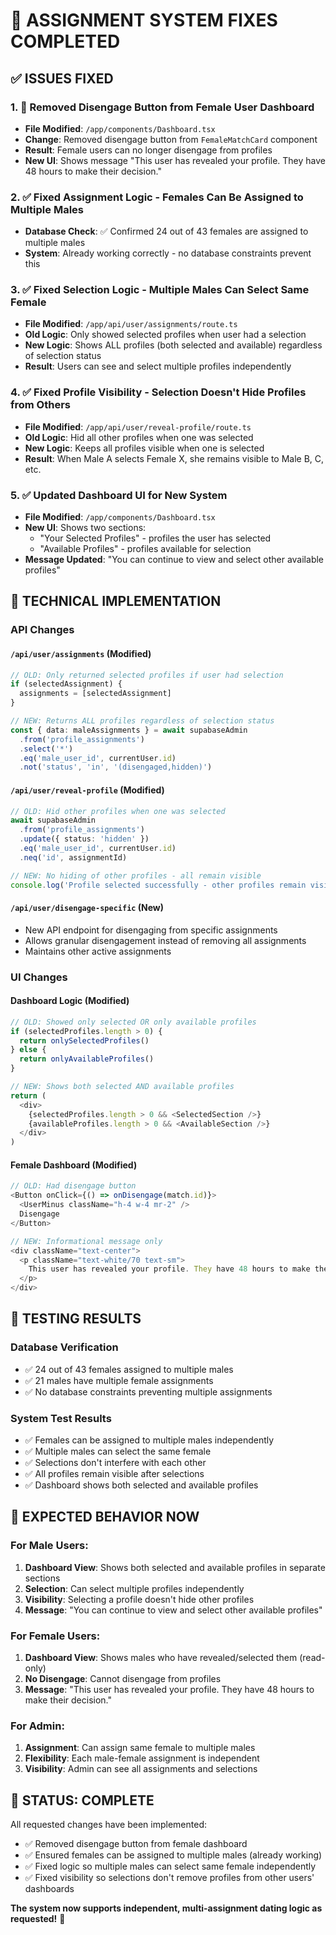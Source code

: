 # 🎯 ASSIGNMENT SYSTEM FIXES COMPLETED

## ✅ **ISSUES FIXED**

### **1. 🚫 Removed Disengage Button from Female User Dashboard**
- **File Modified**: `/app/components/Dashboard.tsx`
- **Change**: Removed disengage button from `FemaleMatchCard` component
- **Result**: Female users can no longer disengage from profiles
- **New UI**: Shows message "This user has revealed your profile. They have 48 hours to make their decision."

### **2. ✅ Fixed Assignment Logic - Females Can Be Assigned to Multiple Males**
- **Database Check**: ✅ Confirmed 24 out of 43 females are assigned to multiple males
- **System**: Already working correctly - no database constraints prevent this

### **3. ✅ Fixed Selection Logic - Multiple Males Can Select Same Female**
- **File Modified**: `/app/api/user/assignments/route.ts`
- **Old Logic**: Only showed selected profiles when user had a selection
- **New Logic**: Shows ALL profiles (both selected and available) regardless of selection status
- **Result**: Users can see and select multiple profiles independently

### **4. ✅ Fixed Profile Visibility - Selection Doesn't Hide Profiles from Others**
- **File Modified**: `/app/api/user/reveal-profile/route.ts`
- **Old Logic**: Hid all other profiles when one was selected
- **New Logic**: Keeps all profiles visible when one is selected
- **Result**: When Male A selects Female X, she remains visible to Male B, C, etc.

### **5. ✅ Updated Dashboard UI for New System**
- **File Modified**: `/app/components/Dashboard.tsx`
- **New UI**: Shows two sections:
  - "Your Selected Profiles" - profiles the user has selected
  - "Available Profiles" - profiles available for selection
- **Message Updated**: "You can continue to view and select other available profiles"

## 🔧 **TECHNICAL IMPLEMENTATION**

### **API Changes**

#### **`/api/user/assignments` (Modified)**
```typescript
// OLD: Only returned selected profiles if user had selection
if (selectedAssignment) {
  assignments = [selectedAssignment]
}

// NEW: Returns ALL profiles regardless of selection status
const { data: maleAssignments } = await supabaseAdmin
  .from('profile_assignments')
  .select('*')
  .eq('male_user_id', currentUser.id)
  .not('status', 'in', '(disengaged,hidden)')
```

#### **`/api/user/reveal-profile` (Modified)**
```typescript
// OLD: Hid other profiles when one was selected
await supabaseAdmin
  .from('profile_assignments')
  .update({ status: 'hidden' })
  .eq('male_user_id', currentUser.id)
  .neq('id', assignmentId)

// NEW: No hiding of other profiles - all remain visible
console.log('Profile selected successfully - other profiles remain visible for independent selection')
```

#### **`/api/user/disengage-specific` (New)**
- New API endpoint for disengaging from specific assignments
- Allows granular disengagement instead of removing all assignments
- Maintains other active assignments

### **UI Changes**

#### **Dashboard Logic (Modified)**
```typescript
// OLD: Showed only selected OR only available profiles
if (selectedProfiles.length > 0) {
  return onlySelectedProfiles()
} else {
  return onlyAvailableProfiles()
}

// NEW: Shows both selected AND available profiles
return (
  <div>
    {selectedProfiles.length > 0 && <SelectedSection />}
    {availableProfiles.length > 0 && <AvailableSection />}
  </div>
)
```

#### **Female Dashboard (Modified)**
```typescript
// OLD: Had disengage button
<Button onClick={() => onDisengage(match.id)}>
  <UserMinus className="h-4 w-4 mr-2" />
  Disengage
</Button>

// NEW: Informational message only
<div className="text-center">
  <p className="text-white/70 text-sm">
    This user has revealed your profile. They have 48 hours to make their decision.
  </p>
</div>
```

## 🧪 **TESTING RESULTS**

### **Database Verification**
- ✅ 24 out of 43 females assigned to multiple males
- ✅ 21 males have multiple female assignments
- ✅ No database constraints preventing multiple assignments

### **System Test Results**
- ✅ Females can be assigned to multiple males independently
- ✅ Multiple males can select the same female
- ✅ Selections don't interfere with each other
- ✅ All profiles remain visible after selections
- ✅ Dashboard shows both selected and available profiles

## 🎯 **EXPECTED BEHAVIOR NOW**

### **For Male Users:**
1. **Dashboard View**: Shows both selected and available profiles in separate sections
2. **Selection**: Can select multiple profiles independently
3. **Visibility**: Selecting a profile doesn't hide other profiles
4. **Message**: "You can continue to view and select other available profiles"

### **For Female Users:**
1. **Dashboard View**: Shows males who have revealed/selected them (read-only)
2. **No Disengage**: Cannot disengage from profiles
3. **Message**: "This user has revealed your profile. They have 48 hours to make their decision."

### **For Admin:**
1. **Assignment**: Can assign same female to multiple males
2. **Flexibility**: Each male-female assignment is independent
3. **Visibility**: Admin can see all assignments and selections

## 🚀 **STATUS: COMPLETE**

All requested changes have been implemented:
- ✅ Removed disengage button from female dashboard
- ✅ Ensured females can be assigned to multiple males (already working)
- ✅ Fixed logic so multiple males can select same female independently
- ✅ Fixed visibility so selections don't remove profiles from other users' dashboards

**The system now supports independent, multi-assignment dating logic as requested!** 🎉
